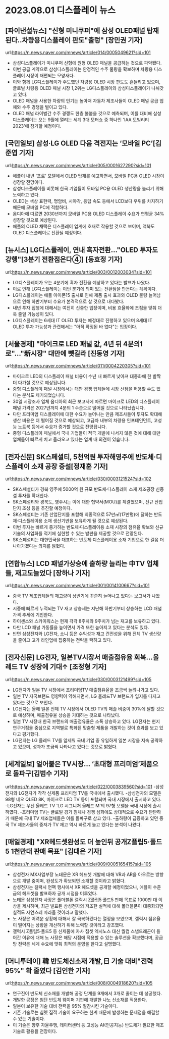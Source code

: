 # 2023.08.01 디스플레이 뉴스

## [파이낸셜뉴스] "신형 미니쿠퍼"에 삼성 OLED패널 탑재된다..차량용디스플레이 판도"출렁" [장민권 기자]
url:https://n.news.naver.com/mnews/article/014/0005049621?sid=101
- 삼성디스플레이가 미니쿠퍼 신형에 원형 OLED 패널을 공급하는 것으로 파악됐다.
- 이번 공급 계약으로 삼성디스플레이는 안정적인 수주 물량을 확보하며 차량용 디스플레이 시장이 재편되는 모양새다.
- 이와 함께 LG디스플레이가 주도했던 차량용 OLED 시장 판도도 흔들리고 있으며, 글로벌 차량용 OLED 패널 시장 1,2위는 LG디스플레이와 삼성디스플레이가 나눠갖고 있다.
- OLED 패널을 사용한 차량의 인기는 높아져 자동차 제조사들이 OLED 패널 공급 업체와 수주 경쟁을 벌이고 있다.
- OLED 패널 라이벌간 수주 경쟁도 한층 불붙을 것으로 예측되며, 이를 대비해 삼성디스플레이는 오는 9월에 열리는 세계 3대 모터쇼 중 하나인 'IAA 모빌리티 2023'에 참가할 예정이다.

## [국민일보] 삼성·LG OLED 다음 격전지는 ‘모바일 PC’[김준엽 기자]
url:https://n.news.naver.com/mnews/article/005/0001627290?sid=101
- 애플이 내년 '프로' 모델에서 OLED 탑재를 예고하면서, 모바일 PC용 OLED 시장이 성장할 전망이다.
- 삼성디스플레이를 비롯해 한국 기업들이 모바일 PC용 OLED 생산량을 늘리기 위해 노력하고 있다.
- OLED는 색상 표현력, 명암비, 시야각, 응답 속도 등에서 LCD보다 우위를 차지하기 때문에 모바일 PC에 적합하다.
- 옴디아에 따르면 2030년까지 모바일 PC용 OLED 디스플레이 수요가 연평균 34% 성장할 것으로 예상된다.
- 애플의 OLED 채택은 디스플레이 업계에 호재로 작용할 것으로 보이며, 맥북도 OLED 디스플레이로 전환될 예정이다.

## [뉴시스] LG디스플레이, 연내 흑자전환…"OLED 투자도 강행"[3분기 전환점온다④] [동효정 기자]
url:https://n.news.naver.com/mnews/article/003/0012003034?sid=101
- LG디스플레이가 오는 4분기에 흑자 전환을 예상하고 있다는 발표가 나왔다.
- 이로 인해 LG디스플레이는 이번 분기에 의미 있는 전환점을 만든다는 계획이다.
- LG디스플레이는 애플 아이폰15 출시로 인해 제품 출시 효과와 OLED 물량 늘어남으로 인해 하반기부터 수요가 본격적으로 살 것으로 내다봤다.
- 내년 투자 집행에 대해서는 여전히 신중한 입장이며, 비용 효율화에 초점을 맞춰 더욱 줄일 가능성이 있다.
- LG디스플레이는 6세대 IT OLED 투자는 예정대로 진행하고 있으며 8세대 IT OLED 투자 가능성과 관련해서는 "아직 확정된 바 없다"는 입장이다.

## [서울경제] "마이크로 LED 패널 값, 4년 뒤 4분의1로"…"新시장" 대만에 뺏길라 [진동영 기자]
url:https://n.news.naver.com/mnews/article/011/0004220305?sid=101
- 마이크로 LED의 디스플레이 패널 비용이 수년 내 빠르게 낮아져 대중화에 한 발짝 더 다가설 것으로 예상됩니다.
- 중형 디스플레이 패널 시장에서는 대만 경쟁 업체들에 시장 선점을 허용할 수도 있다는 분석도 제기되었습니다.
- 30일 시장조사 업체 옴디아의 최근 보고서에 따르면 마이크로 LED의 디스플레이 패널 가격은 2027년까지 4분의 1 수준으로 떨어질 것으로 나타났습니다.
- 다만 프리미엄 디스플레이에 대한 수요가 늘어나는 만큼 제조사들이 투자도 확대해 생산 비용은 더 떨어질 것으로 예상되고, 고급차 내부의 차량용 인포테인먼트, 고성능 노트북 등에서 수요가 증가할 것으로 전망됩니다.
- 중형 디스플레이 패널에서 국내 기업들이 적극 개발에 나서지 않은 것에 대해 대만 업체들이 빠르게 치고 올라오고 있다는 업계 내 의견이 있습니다.

## [전자신문] SK스페셜티, 5천억원 투자해영주에 반도체·디스플레이 소재 공장 증설[정재훈 기자]
url:https://n.news.naver.com/mnews/article/030/0003121524?sid=102
- SK스페셜티가 경북 영주에 5000억 원 규모 반도체·디스플레이 소재 제조공장 신증설 투자를 확대한다.
- SK스페셜티와 경북도, 영주시는 이에 대한 협약서(MOU)를 체결했으며, 신규 산업단지 조성 등을 추진할 예정이다.
- SK스페셜티는 기존 산업단지를 포함해 최종적으로 57만㎡(17만평)에 달하는 반도체·디스플레이용 소재 생산기반을 보유하게 될 것으로 예상된다.
- 이번 투자는 빠르게 증가하는 반도체·디스플레이용 소재 시장의 점유율 확보와 신규 기술의 사업화를 적기에 실현할 수 있는 발판을 제공할 것으로 전망된다.
- SK스페셜티는 대한민국을 대표하는 반도체·디스플레이용 소재 기업으로 한 걸음 더 나아가겠다는 의지를 밝혔다.

## [연합뉴스] LCD 패널가상승에 출하량 늘리는 中TV 업체들, 재고도늘었다 [장하나 기자]
url:https://n.news.naver.com/mnews/article/001/0014100667?sid=101
- 중국 TV 제조업체들의 재고량이 상반기에 꾸준히 늘어나고 있다는 보고서가 나왔다.
- 시중에 빠르게 누적되는 TV 재고 상승세는 지난해 하반기부터 상승하는 LCD 패널 가격 추세에 기인한다.
- 하이센스와 스카이워스는 현재 각각 8주치와 9주치가 넘는 재고를 보유하고 있다.
- 다만 LCD 패널 가동률을 높이면서 가격 또한 높아지고 있다는 분석도 있다.
- 반면 삼성전자와 LG전자, 소니 등은 수익성과 재고 건전성을 위해 전체 TV 생산량을 줄이고 고가 라인업에 집중하는 전략을 택하고 있다.

## [전자신문] LG전자, 일본TV시장서 매출점유율 회복...올레드 TV 성장에 기대↑ [조정형 기자]
url:https://n.news.naver.com/mnews/article/030/0003121499?sid=105
- LG전자가 일본 TV 시장에서 프리미엄TV 매출점유율을 조금씩 늘려나가고 있다.
- 일본 TV 자국브랜드 영향력이 약해지면서, LG 올레드TV 브랜드가 입지를 다지고 있다는 것으로 보인다.
- LG전자는 올해 일본 전체 TV 시장에서 OLED TV의 매출 비중이 30%에 달할 것으로 예상하며, 매출점유율 상승을 기대하는 것으로 나타났다.
- 일본 TV 시장내 한국 브랜드의 매출점유율은 소폭 상승하고 있다. LG전자는 현지 연구거점을 중심으로 지역별로 특화된 맞춤형 제품을 개발하는 것이 효과를 보고 있다고 평가했다.
- LG전자는 LG 올레드 TV를 앞세워 국내 기업 중 유일하게 일본 시장을 지속 공략하고 있으며, 성과가 조금씩 나타나고 있다는 것으로 밝혔다.

## [세계일보] 얼어붙은 TV시장… ‘초대형 프리미엄’제품으로 돌파구[김범수 기자]
url:https://n.news.naver.com/mnews/article/022/0003839560?sid=101
-삼성전자와 LG전자가 각각 신제품 프리미엄 TV를 국내에서 출시했다.
-삼성전자의 모델은 98형 네오 QLED 8K, 마이크로 LED TV 등이 포함되며 국내 시장에서 출시하고 있다.
-LG전자는 무선 올레드 TV 'LG 시그니처 올레드 M'의 97형 모델을 국내 시장에 출시하였다.
-프리미엄 TV는 글로벌 경기 침체나 경쟁 심화에도 상대적으로 수요가 탄탄하기 때문에 국내 TV 제조업체들은 이를 돌파구로 삼고 있다.
-출하량이 급증하고 있던 중국 TV 제조사들의 중저가 TV 재고 역시 빠르게 늘고 있다는 분석이 나왔다.

## [매일경제] "XR헤드셋완성도 더 높인뒤 공개Z플립5·폴드5 1천만대 판매 목표" [김대은 기자]
url:https://n.news.naver.com/mnews/article/009/0005165415?sid=105
- 삼성전자 MX사업부장 노태문은 XR 헤드셋 개발에 대해 VR과 AR을 아우르는 방향으로 개발 중이며, 완성도가 확보되면 소개할 것이라고 밝혔다.
- 삼성전자는 갤럭시 언팩 행사에서 XR 헤드셋을 공개할 예정이었으나, 애플이 수준급의 헤드셋을 발표하자 공개 시점을 미루었다.
- 노태문 삼성전자 사장은 폴더블폰 갤럭시 Z플립5·폴드5 판매 목표로 1000만 대 이상을 제시하며, 최근 발표된 삼성전자의 저조한 실적에 대해 폴더블폰이 대중화되면 실적도 자연스레 따라올 것이라고 말했다.
- 노 사장은 어려운 상황에 대해서 잘 극복하겠다는 열정을 보였으며, 갤럭시 점유율이 떨어지는 상황을 개선하기 위해 노력할 것이라고 강조했다.
- 갤럭시 Z플립5·폴드5 등 신제품에 자사 칩셋 엑시노스 대신 퀄컴 스냅드래곤이 들어간 이유에 대해 노 사장은 해당 시점에 적용할 수 있는 솔루션을 확보했다며, 공급망 전략은 세계 수요에 맞춰 최적의 운영을 한다고 설명했다.

## [머니투데이] 韓 반도체신소재 개발,日 기술 대비"전력 95%" 확 줄였다 [김인한 기자]
url:https://n.news.naver.com/mnews/article/008/0004918620?sid=105
- 연구진이 반도체 신소재를 개발해 공정 단계를 9개에서 3개로 줄이는 데 성공했다.
- 개발한 공정은 첨단 반도체 웨이퍼 기판에 개발한 나노 신소재를 적용한다.
- 일본이 보유한 기술 대비 전력을 95% 절감시킨 기술이다.
- 기존 기술로는 칩렛 집적 기술이 요구하는 한계 때문에 발생하는 문제점을 해결할 수 있는 기술이다.
- 이 기술은 향후 자율주행, 데이터센터 등 고성능 AI(인공지능) 반도체가 필요한 제조기술로 활용될 전망이다.